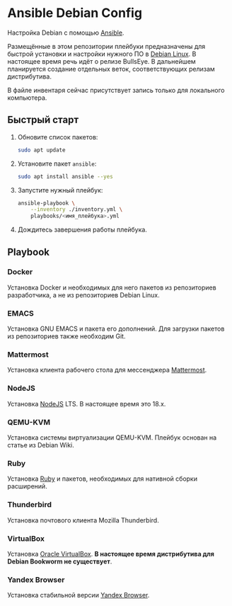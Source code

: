 # Ansible Debian Config

Настройка Debian с помощью [Ansible][1].

Размещённые в этом репозитории плейбуки предназначены для быстрой установки и настройки нужного ПО в [Debian Linux][2]. В настоящее время речь идёт о релизе BullsEye. В дальнейшем планируется создание отдельных веток, соответствующих релизам дистрибутива.

В файле инвентаря сейчас присутствует запись только для локального компьютера.

## Быстрый старт

1. Обновите список пакетов:

    ```bash
    sudo apt update
    ```

1. Установите пакет `ansible`:

    ```bash
    sudo apt install ansible --yes
    ```

1. Запустите нужный плейбук:

    ```bash
    ansible-playbook \
        --inventory ./inventory.yml \
        playbooks/<имя_плейбука>.yml
    ```

1. Дождитесь завершения работы плейбука.

## Playbook

### Docker

Установка Docker и необходимых для него пакетов из репозиториев разработчика, а не из репозиториев Debian Linux.

### EMACS

Установка GNU EMACS и пакета его дополнений. Для загрузки пакетов из репозиториев также необходим Git.

### Mattermost

Установка клиента рабочего стола для мессенджера [Mattermost][4].

### NodeJS

Установка [NodeJS][3] LTS. В настоящее время это 18.x.

### QEMU-KVM

Установка системы виртуализации QEMU-KVM. Плейбук основан на статье из Debian Wiki.

### Ruby

Установка [Ruby][5] и пакетов, необходимых для нативной сборки расширений.

### Thunderbird

Установка почтового клиента Mozilla Thunderbird.

### VirtualBox

Установка [Oracle VirtualBox][6]. **В настоящее время дистрибутива для Debian Bookworm не существует**.

### Yandex Browser

Установка стабильной версии [Yandex Browser][7].

[1]: https://ansible.com/
[2]: https://debian.org/
[3]: https://nodejs.org/
[4]: https://mattermost.com/
[5]: https://ruby-lang.org/
[6]: https://virtualbox.org/
[7]: https://browser.yandex.ru/

